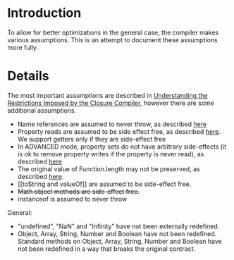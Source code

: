 # Introduction

To allow for better optimizations in the general case, the compiler makes various assumptions. This is an attempt to document these assumptions more fully.


# Details

The most important assumptions are described in 
[Understanding the Restrictions Imposed by the Closure Compiler](https://developers.google.com/closure/compiler/docs/limitations), however there are some additional assumptions.

- Name references are assumed to never throw, as described [here](https://blickly.github.io/closure-compiler-issues/#64)
- Property reads are assumed to be side effect free, as described [here](https://blickly.github.io/closure-compiler-issues/#398). We support getters only if they are side-effect free
- In ADVANCED mode, property sets do not have arbitrary side-effects (it is ok to remove property writes if the property is never read), as described [here](https://blickly.github.io/closure-compiler-issues/#705)
- The original value of Function.length may not be preserved, as described [here](https://blickly.github.io/closure-compiler-issues/#253).
- [[toString and valueOf]] are assumed to be side-effect free.
- ~~Math object methods are side-effect free.~~
- instanceof is assumed to never throw

General:
- "undefined", "NaN" and "Infinity" have not been externally redefined.
- Object, Array, String, Number and Boolean have not been redefined. Standard methods on Object, Array, String, Number and Boolean have not been redefined in a way that breaks the original contract.